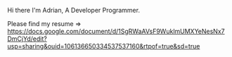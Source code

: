 Hi there
I'm Adrian, A Developer Programmer.  

Please find my resume => https://docs.google.com/document/d/1SgRWaAVsF9WuklmUMXYeNesNx7DmCjYd/edit?usp=sharing&ouid=106136650334537537160&rtpof=true&sd=true

